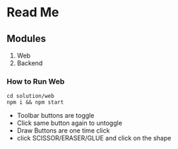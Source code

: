 # Read Me
## Modules
1. Web
2. Backend
### How to Run Web
```
cd solution/web
npm i && npm start
```
- Toolbar buttons are toggle
- Click same button again to untoggle
- Draw Buttons are one time click
- click SCISSOR/ERASER/GLUE and click on the shape
